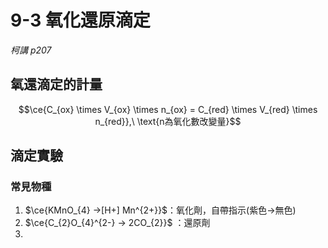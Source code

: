 # 9-3 氧化還原滴定
*柯講 p207*
## 氧還滴定的計量
$$\ce{C_{ox} \times V_{ox} \times n_{ox} = C_{red} \times V_{red} \times n_{red}},\ \text{n為氧化數改變量}$$

## 滴定實驗
### 常見物種
1. $\ce{KMnO_{4} ->[H+] Mn^{2+}}$：氧化劑，自帶指示(紫色->無色)
2. $\ce{C_{2}O_{4}^{2-} -> 2CO_{2}}$ ：還原劑
3. 
